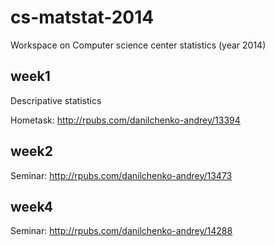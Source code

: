cs-matstat-2014
===============

Workspace on Computer science center statistics (year 2014)

week1
----
Descripative statistics

Hometask: http://rpubs.com/danilchenko-andrey/13394

week2
-----
Seminar: http://rpubs.com/danilchenko-andrey/13473

week4
-----
Seminar: http://rpubs.com/danilchenko-andrey/14288
